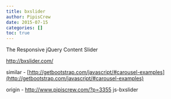 ```yaml
---
title: bxslider
author: PipisCrew
date: 2015-07-15
categories: []
toc: true
---
```


The Responsive jQuery Content Slider

[http://bxslider.com/ ](http://bxslider.com/ )

similar - [http://getbootstrap.com/javascript/#carousel-examples](http://getbootstrap.com/javascript/#carousel-examples)

origin - http://www.pipiscrew.com/?p=3355 js-bxslider